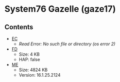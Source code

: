 # System76 Gazelle (gaze17)

## Contents

- [EC](./ec.rom)
  - *Read Error: No such file or directory (os error 2)*
- [FD](./fd.rom)
  - Size: 4 KB
  - HAP: false
- [ME](./me.rom)
  - Size: 4824 KB
  - Version: 16.1.25.2124
